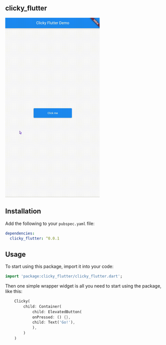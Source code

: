 <!--
This README describes the package. If you publish this package to pub.dev,
this README's contents appear on the landing page for your package.

For information about how to write a good package README, see the guide for
[writing package pages](https://dart.dev/guides/libraries/writing-package-pages).

For general information about developing packages, see the Dart guide for
[creating packages](https://dart.dev/guides/libraries/create-library-packages)
and the Flutter guide for
[developing packages and plugins](https://flutter.dev/developing-packages).
-->

## clicky_flutter

<!-- put gif file named img/clickydemo.gif next to lib folder -->
<img src="img/clickydemo.gif" width="300" />

<!-- ## Getting started -->

## Installation

Add the following to your `pubspec.yaml` file:

```yaml
dependencies:
  clicky_flutter: ^0.0.1
```

## Usage

To start using this package, import it into your code:

```dart
import 'package:clicky_flutter/clicky_flutter.dart';
```

Then one simple wrapper widget is all you need to start using the package, like this:

```dart
    Clicky(
        child: Container(
            child: ElevatedButton(
            onPressed: () {},
            child: Text('Go!'),
            ),
        )
    )
```
